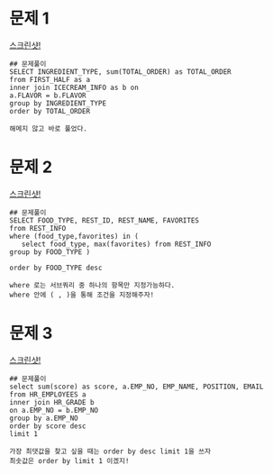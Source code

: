  # 문제 1

[스크린샷!](./스크린샷/5주차%20문제%201.png)
 ``` 
 ## 문제풀이
SELECT INGREDIENT_TYPE, sum(TOTAL_ORDER) as TOTAL_ORDER
from FIRST_HALF as a
inner join ICECREAM_INFO as b on
a.FLAVOR = b.FLAVOR
group by INGREDIENT_TYPE
order by TOTAL_ORDER
 ``` 

 ``` 
해메지 않고 바로 풀었다. 
 ``` 

# 문제 2

[스크린샷!](./스크린샷/5주차%20문제%202.png)
 ``` 
 ## 문제풀이
SELECT FOOD_TYPE, REST_ID, REST_NAME, FAVORITES
from REST_INFO
where (food_type,favorites) in (
    select food_type, max(favorites) from REST_INFO 
group by FOOD_TYPE )
    
order by FOOD_TYPE desc
 ``` 

 ``` 
where 로는 서브쿼리 중 하나의 항목만 지정가능하다.
where 안에 ( , )을 통해 조건을 지정해주자!
 ``` 


# 문제 3
[스크린샷!](./스크린샷/5주차%20문제%203.png)

 ``` 
 ## 문제풀이
select sum(score) as score, a.EMP_NO, EMP_NAME, POSITION, EMAIL
from HR_EMPLOYEES a
inner join HR_GRADE b
on a.EMP_NO = b.EMP_NO
group by a.EMP_NO 
order by score desc
limit 1
 ``` 

 ``` 
가장 최댓값을 찾고 싶을 때는 order by desc limit 1을 쓰자
최솟값은 order by limit 1 이겠지!
 ``` 